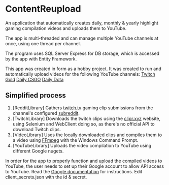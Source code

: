 # ContentReupload
An application that automatically creates daily, monthly & yearly highlight gaming compilation videos and uploads them to YouTube. 

The app is multi-threaded and can manage multiple YouTube channels at once, using one thread per channel. 

The program uses SQL Server Express for DB storage, which is accessed by the app with Entity Framework.

This app was created in form as a hobby project. It was created to run and automatically upload videos for the following YouTube channels:
[Twitch Gold](https://www.youtube.com/channel/UC4Ucibr5L2O9HkaygjIvyrA)
[Daily CSGO](https://www.youtube.com/channel/UCCdPO27psRquTjAY2EHiz6w)
[Daily Dota](https://www.youtube.com/channel/UC96mL-T6mAD2xR8tZi7iNug)

## Simplified process
1. [RedditLibrary] Gathers [twitch.tv](https://www.twitch.tv) gaming clip submissions from the channel's configured [subreddit](https://www.reddit.com).
2. [TwitchLibrary] Downloads the twitch clips using the [clipr.xyz](https://clipr.xyz) website, using Selenium and WebClient doing so, as there's no official API to download Twitch clips.
3. [VideoLibrary] Uses the locally downloaded clips and compiles them to a video using [FFmpeg](https://ffmpeg.org) with the Windows Command Prompt.
4. [YouTubeLibrary] Uploads the video compilation to YouTube using different Google nugets.

In order for the app to properly function and upload the compiled videos to YouTube, the user needs to set up their Google account to allow API access to YouTube. Read the [Google documentation](https://developers.google.com/api-client-library/dotnet/guide/aaa_overview) for instructions. Edit client_secrets.json with the id & secret.
